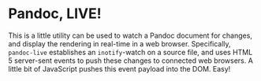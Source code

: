 # Pandoc, LIVE!

This is a little utility can be used to watch a Pandoc document for changes, and
display the rendering in real-time in a web browser. Specifically, `pandoc-live`
establishes an `inotify`-watch on a source file, and uses HTML 5 server-sent
events to push these changes to connected web browsers. A little bit of
JavaScript pushes this event payload into the DOM. Easy!
